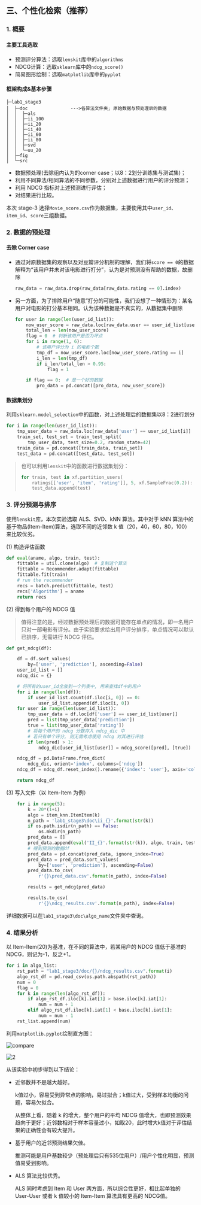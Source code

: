 ## 三、个性化检索（推荐）
### 1. 概要

#### 主要工具选取

* 预测评分算法：选取`lenskit`库中的`algorithms`
* NDCG计算：选取`sklearn`库中的`ndcg_score()`
* 简易图形绘制：选取`matplotlib`库中的`pyplot`

#### 框架构成&基本步骤

```
├─lab1_stage3    		
│  ├─doc				--->各算法文件夹; 原始数据与预处理后的数据
│  │  ├─als
│  │  ├─ii_100
│  │  ├─ii_20
│  │  ├─ii_40
│  │  ├─ii_60
│  │  ├─ii_80
│  │  ├─svd
│  │  └─uu_20
│  ├─fig
│  └─src
```

* 数据预处理(去除组内认为的corner case；以8：2划分训练集与测试集)；
* 利用不同算法/相同算法的不同参数，分别对上述数据进行用户的评分预测；
* 利用 NDCG 指标对上述预测进行评估；
* 对结果进行比较。

本次 stage-3 选择`Movie_score.csv`作为数据集，主要使用其中`user_id`、`item_id`、`score`三组数据。

### 2. 数据的预处理

#### 去除 Corner case

* 通过对原数据集的观察以及对豆瓣评分机制的理解，我们将`score == 0`的数据解释为“该用户并未对该电影进行打分”，认为是对预测没有帮助的数据，故删除

	```python
	raw_data = raw_data.drop(raw_data[raw_data.rating == 0].index)
	```

* 另一方面，为了排除用户“随意”打分的可能性，我们设想了一种情形为：某名用户对电影的打分基本相同。认为该种数据是不真实的，从数据集中删除

	```python
	for user in range(len(user_id_list)):
	    now_user_score = raw_data.loc[raw_data.user == user_id_list[user]]
	    total_len = len(now_user_score)
	    flag = 0  # 判断该用户是否为坏点
	    for i in range(1, 6):
	        # 该用户评分为 i 的电影个数
	        tmp_df = now_user_score.loc[now_user_score.rating == i]
	        i_len = len(tmp_df)
	        if i_len/total_len > 0.95:
	            flag = 1
	
	    if flag == 0:  # 是一个好的数据
	        pro_data = pd.concat([pro_data, now_user_score])
	```

#### 数据集划分

利用`sklearn.model_selection`中的函数，对上述处理后的数据集以8：2进行划分

```python
for i in range(len(user_id_list)):
    tmp_user_data = raw_data.loc[raw_data['user'] == user_id_list[i]]
    train_set, test_set = train_test_split(
        tmp_user_data, test_size=0.2, random_state=42)
    train_data = pd.concat([train_data, train_set])
    test_data = pd.concat([test_data, test_set])
```

> 也可以利用`lenskit`中的函数进行数据集划分：
>
> ```python
> for train, test in xf.partition_users(
>     ratings[['user', 'item', 'rating']], 5, xf.SampleFrac(0.2)):
>     test_data.append(test)
> ```

### 3. 评分预测与排序

使用`lenskit`库，本次实验选取 ALS、SVD、kNN 算法。其中对于 kNN 算法中的基于物品(Item-Item)算法，选取不同的近邻数 k 值（20，40，60，80，100）来比较优劣。

(1) 构造评估函数

```python
def eval(aname, algo, train, test):
    fittable = util.clone(algo)  # 复制这个算法
    fittable = Recommender.adapt(fittable)
    fittable.fit(train)
    # run the recommender
    recs = batch.predict(fittable, test)
    recs['Algorithm'] = aname
    return recs

```

(2) 得到每个用户的 NDCG 值

> 值得注意的是，经过数据预处理后的数据可能存在单点的情况，即一名用户只对一部电影有评分。由于实验要求给出用户评分排序，单点情况可以默认已排序，无需进行 NDCG 评估。

```python
def get_ndcg(df):

    df = df.sort_values(
        by=['user', 'prediction'], ascending=False)
    user_id_list = []
    ndcg_dic = {}

    # 将所有的user_id全放到一个列表中, 用来查找df中的用户
    for i in range(len(df)):
        if user_id_list.count(df.iloc[i, 0]) == 0:
            user_id_list.append(df.iloc[i, 0])
    for user in range(len(user_id_list)):
        tmp_user_data = df.loc[df['user'] == user_id_list[user]]
        pred = list(tmp_user_data['prediction'])
        true = list(tmp_user_data['rating'])
        # 将每个用户的 ndcg 分数存入 ndcg_dic 中
        # 若只有单个评分, 则无需考虑使用 ndcg 对其进行评估
        if len(pred) > 1: 
            ndcg_dic[user_id_list[user]] = ndcg_score([pred], [true])

    ndcg_df = pd.DataFrame.from_dict(
        ndcg_dic, orient='index', columns=['ndcg'])
    ndcg_df = ndcg_df.reset_index().rename({'index': 'user'}, axis='columns')

    return ndcg_df
```

(3) 写入文件（以 Item-Item 为例）

```python
    for i in range(5):
        k = 20*(1+i)
        algo = item_knn.ItemItem(k)
        n_path = 'lab1_stage3\doc\ii_{}'.format(str(k))
        if os.path.isdir(n_path) == False:
            os.mkdir(n_path)
        pred_data = []
        pred_data.append(eval('II_{}'.format(str(k)), algo, train, test))
        # 得到预测的数据df
        pred_data = pd.concat(pred_data, ignore_index=True)
        pred_data = pred_data.sort_values(
            by=['user', 'prediction'], ascending=False)
        pred_data.to_csv(
            r'{}\pred_data.csv'.format(n_path), index=False)

        results = get_ndcg(pred_data)

        results.to_csv(
            r'{}\ndcg_results.csv'.format(n_path), index=False)

```

详细数据可以在`lab1_stage3\doc\algo_name`文件夹中查询。

### 4. 结果分析

以 Item-Item(20)为基准，在不同的算法中，若某用户的 NDCG 值低于基准的 NDCG，则记为-1，反之+1。

```python
for i in algo_list:
    rst_path = "lab1_stage3/doc/{}/ndcg_results.csv".format(i)
    algo_rst_df = pd.read_csv(os.path.abspath(rst_path))
    num = 0
    flag = 0
    for k in range(len(algo_rst_df)):
        if algo_rst_df.iloc[k].iat[1] > base.iloc[k].iat[1]:
            num = num + 1
        elif algo_rst_df.iloc[k].iat[1] < base.iloc[k].iat[1]:
            num = num - 1
    rst_list.append(num)
```

利用`matplotlib.pyplot`绘制直方图：

![compare](fig/compare.png)

![2](fig/2.png)

从该实验中初步得到以下结论：

* 近邻数并不是越大越好。

	k值过小，容易受到异常点的影响，易过拟合；k值过大，受到样本均衡的问题，容易欠拟合。

	从整体上看，随着 k 的增大，整个用户的平均 NDCG 值增大，也即预测效果趋向于更好；近邻数相对于样本容量过小，如取20，此时增大k值对于评估结果的正确性会有较大提升。

* 基于用户的近邻预测结果欠佳。

	推测可能是用户基数较少（预处理后只有535位用户）/用户个性化明显，预测值易受到影响。

* ALS 算法比较优秀。

	ALS 同时考虑到 Item 和 User 两方面，所以综合性更好，相比起单独的 User-User 或者 k 值较小的 Item-Item 算法具有更高的 NDCG值。

